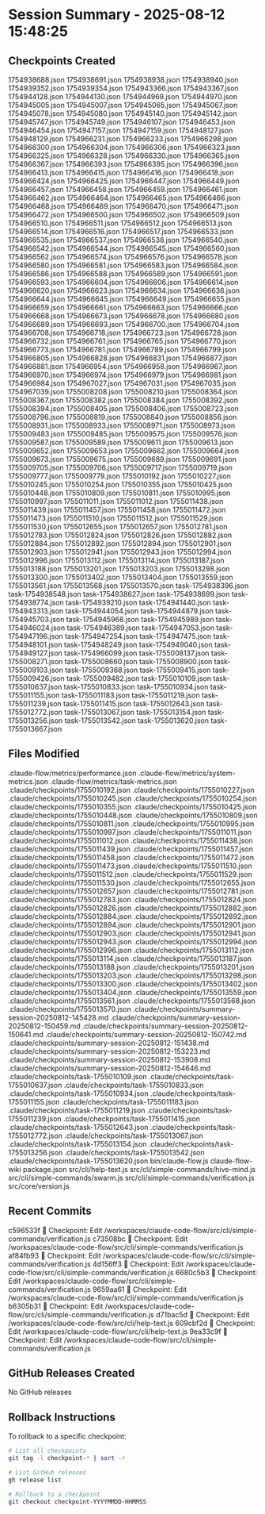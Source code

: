 # Session Summary - 2025-08-12 15:48:25

## Checkpoints Created
1754938688.json
1754938691.json
1754938938.json
1754938940.json
1754939352.json
1754939354.json
1754943366.json
1754943367.json
1754944128.json
1754944130.json
1754944969.json
1754944970.json
1754945005.json
1754945007.json
1754945065.json
1754945067.json
1754945078.json
1754945080.json
1754945140.json
1754945142.json
1754945747.json
1754945749.json
1754946107.json
1754946453.json
1754946454.json
1754947157.json
1754947159.json
1754948127.json
1754948129.json
1754966231.json
1754966233.json
1754966298.json
1754966300.json
1754966304.json
1754966306.json
1754966323.json
1754966325.json
1754966328.json
1754966330.json
1754966365.json
1754966367.json
1754966393.json
1754966395.json
1754966396.json
1754966413.json
1754966415.json
1754966416.json
1754966418.json
1754966424.json
1754966425.json
1754966447.json
1754966449.json
1754966457.json
1754966458.json
1754966459.json
1754966461.json
1754966462.json
1754966464.json
1754966465.json
1754966466.json
1754966468.json
1754966469.json
1754966470.json
1754966471.json
1754966472.json
1754966500.json
1754966502.json
1754966509.json
1754966510.json
1754966511.json
1754966512.json
1754966513.json
1754966514.json
1754966516.json
1754966517.json
1754966533.json
1754966535.json
1754966537.json
1754966538.json
1754966540.json
1754966542.json
1754966544.json
1754966545.json
1754966560.json
1754966562.json
1754966574.json
1754966576.json
1754966578.json
1754966580.json
1754966581.json
1754966583.json
1754966584.json
1754966586.json
1754966588.json
1754966589.json
1754966591.json
1754966593.json
1754966604.json
1754966606.json
1754966614.json
1754966620.json
1754966623.json
1754966634.json
1754966636.json
1754966644.json
1754966645.json
1754966649.json
1754966655.json
1754966659.json
1754966661.json
1754966663.json
1754966666.json
1754966668.json
1754966673.json
1754966678.json
1754966680.json
1754966689.json
1754966693.json
1754966700.json
1754966704.json
1754966708.json
1754966718.json
1754966723.json
1754966728.json
1754966732.json
1754966761.json
1754966765.json
1754966770.json
1754966773.json
1754966781.json
1754966789.json
1754966799.json
1754966805.json
1754966828.json
1754966831.json
1754966877.json
1754966881.json
1754966954.json
1754966958.json
1754966967.json
1754966970.json
1754966974.json
1754966979.json
1754966981.json
1754966984.json
1754967027.json
1754967031.json
1754967035.json
1754967039.json
1755008208.json
1755008210.json
1755008364.json
1755008367.json
1755008382.json
1755008384.json
1755008392.json
1755008394.json
1755008405.json
1755008406.json
1755008723.json
1755008796.json
1755008819.json
1755008840.json
1755008856.json
1755008931.json
1755008933.json
1755008971.json
1755008973.json
1755009483.json
1755009485.json
1755009575.json
1755009576.json
1755009587.json
1755009589.json
1755009611.json
1755009613.json
1755009652.json
1755009653.json
1755009662.json
1755009664.json
1755009673.json
1755009675.json
1755009689.json
1755009691.json
1755009705.json
1755009706.json
1755009717.json
1755009719.json
1755009777.json
1755009779.json
1755010192.json
1755010227.json
1755010245.json
1755010254.json
1755010355.json
1755010425.json
1755010448.json
1755010809.json
1755010811.json
1755010995.json
1755010997.json
1755011011.json
1755011012.json
1755011438.json
1755011439.json
1755011457.json
1755011458.json
1755011472.json
1755011473.json
1755011510.json
1755011512.json
1755011529.json
1755011530.json
1755012655.json
1755012657.json
1755012781.json
1755012783.json
1755012824.json
1755012826.json
1755012882.json
1755012884.json
1755012892.json
1755012894.json
1755012901.json
1755012903.json
1755012941.json
1755012943.json
1755012994.json
1755012996.json
1755013112.json
1755013114.json
1755013187.json
1755013188.json
1755013201.json
1755013203.json
1755013298.json
1755013300.json
1755013402.json
1755013404.json
1755013559.json
1755013561.json
1755013568.json
1755013570.json
task-1754938396.json
task-1754938548.json
task-1754938627.json
task-1754938699.json
task-1754938774.json
task-1754939210.json
task-1754941440.json
task-1754943313.json
task-1754944054.json
task-1754944879.json
task-1754945703.json
task-1754945968.json
task-1754945989.json
task-1754946024.json
task-1754946389.json
task-1754947053.json
task-1754947196.json
task-1754947254.json
task-1754947475.json
task-1754948101.json
task-1754948249.json
task-1754949040.json
task-1754949127.json
task-1754966099.json
task-1755008137.json
task-1755008271.json
task-1755008660.json
task-1755008900.json
task-1755009103.json
task-1755009368.json
task-1755009415.json
task-1755009426.json
task-1755009482.json
task-1755010109.json
task-1755010637.json
task-1755010833.json
task-1755010934.json
task-1755011155.json
task-1755011183.json
task-1755011219.json
task-1755011239.json
task-1755011415.json
task-1755012643.json
task-1755012772.json
task-1755013067.json
task-1755013154.json
task-1755013256.json
task-1755013542.json
task-1755013620.json
task-1755013667.json

## Files Modified
.claude-flow/metrics/performance.json
.claude-flow/metrics/system-metrics.json
.claude-flow/metrics/task-metrics.json
.claude/checkpoints/1755010192.json
.claude/checkpoints/1755010227.json
.claude/checkpoints/1755010245.json
.claude/checkpoints/1755010254.json
.claude/checkpoints/1755010355.json
.claude/checkpoints/1755010425.json
.claude/checkpoints/1755010448.json
.claude/checkpoints/1755010809.json
.claude/checkpoints/1755010811.json
.claude/checkpoints/1755010995.json
.claude/checkpoints/1755010997.json
.claude/checkpoints/1755011011.json
.claude/checkpoints/1755011012.json
.claude/checkpoints/1755011438.json
.claude/checkpoints/1755011439.json
.claude/checkpoints/1755011457.json
.claude/checkpoints/1755011458.json
.claude/checkpoints/1755011472.json
.claude/checkpoints/1755011473.json
.claude/checkpoints/1755011510.json
.claude/checkpoints/1755011512.json
.claude/checkpoints/1755011529.json
.claude/checkpoints/1755011530.json
.claude/checkpoints/1755012655.json
.claude/checkpoints/1755012657.json
.claude/checkpoints/1755012781.json
.claude/checkpoints/1755012783.json
.claude/checkpoints/1755012824.json
.claude/checkpoints/1755012826.json
.claude/checkpoints/1755012882.json
.claude/checkpoints/1755012884.json
.claude/checkpoints/1755012892.json
.claude/checkpoints/1755012894.json
.claude/checkpoints/1755012901.json
.claude/checkpoints/1755012903.json
.claude/checkpoints/1755012941.json
.claude/checkpoints/1755012943.json
.claude/checkpoints/1755012994.json
.claude/checkpoints/1755012996.json
.claude/checkpoints/1755013112.json
.claude/checkpoints/1755013114.json
.claude/checkpoints/1755013187.json
.claude/checkpoints/1755013188.json
.claude/checkpoints/1755013201.json
.claude/checkpoints/1755013203.json
.claude/checkpoints/1755013298.json
.claude/checkpoints/1755013300.json
.claude/checkpoints/1755013402.json
.claude/checkpoints/1755013404.json
.claude/checkpoints/1755013559.json
.claude/checkpoints/1755013561.json
.claude/checkpoints/1755013568.json
.claude/checkpoints/1755013570.json
.claude/checkpoints/summary-session-20250812-145428.md
.claude/checkpoints/summary-session-20250812-150459.md
.claude/checkpoints/summary-session-20250812-150641.md
.claude/checkpoints/summary-session-20250812-150742.md
.claude/checkpoints/summary-session-20250812-151438.md
.claude/checkpoints/summary-session-20250812-153223.md
.claude/checkpoints/summary-session-20250812-153908.md
.claude/checkpoints/summary-session-20250812-154646.md
.claude/checkpoints/task-1755010109.json
.claude/checkpoints/task-1755010637.json
.claude/checkpoints/task-1755010833.json
.claude/checkpoints/task-1755010934.json
.claude/checkpoints/task-1755011155.json
.claude/checkpoints/task-1755011183.json
.claude/checkpoints/task-1755011219.json
.claude/checkpoints/task-1755011239.json
.claude/checkpoints/task-1755011415.json
.claude/checkpoints/task-1755012643.json
.claude/checkpoints/task-1755012772.json
.claude/checkpoints/task-1755013067.json
.claude/checkpoints/task-1755013154.json
.claude/checkpoints/task-1755013256.json
.claude/checkpoints/task-1755013542.json
.claude/checkpoints/task-1755013620.json
bin/claude-flow.js
claude-flow-wiki
package.json
src/cli/help-text.js
src/cli/simple-commands/hive-mind.js
src/cli/simple-commands/swarm.js
src/cli/simple-commands/verification.js
src/core/version.js

## Recent Commits
c596533f 🔖 Checkpoint: Edit /workspaces/claude-code-flow/src/cli/simple-commands/verification.js
c73508bc 🔖 Checkpoint: Edit /workspaces/claude-code-flow/src/cli/simple-commands/verification.js
af84fb93 🔖 Checkpoint: Edit /workspaces/claude-code-flow/src/cli/simple-commands/verification.js
4d156ff3 🔖 Checkpoint: Edit /workspaces/claude-code-flow/src/cli/simple-commands/verification.js
6680c5b3 🔖 Checkpoint: Edit /workspaces/claude-code-flow/src/cli/simple-commands/verification.js
9659aa61 🔖 Checkpoint: Edit /workspaces/claude-code-flow/src/cli/simple-commands/verification.js
b6305b31 🔖 Checkpoint: Edit /workspaces/claude-code-flow/src/cli/simple-commands/verification.js
d71bac5d 🔖 Checkpoint: Edit /workspaces/claude-code-flow/src/cli/help-text.js
609cbf2d 🔖 Checkpoint: Edit /workspaces/claude-code-flow/src/cli/help-text.js
9ea33c9f 🔖 Checkpoint: Edit /workspaces/claude-code-flow/src/cli/simple-commands/verification.js

## GitHub Releases Created
No GitHub releases

## Rollback Instructions
To rollback to a specific checkpoint:
```bash
# List all checkpoints
git tag -l checkpoint-* | sort -r

# List GitHub releases
gh release list

# Rollback to a checkpoint
git checkout checkpoint-YYYYMMDD-HHMMSS
```
